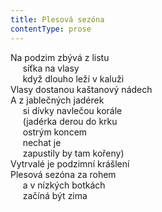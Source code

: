 ```yaml
---
title: Plesová sezóna
contentType: prose
---
```


<section>

Na podzim zbývá z listu  
     síťka na vlasy  
     když dlouho leží v kaluži  
Vlasy dostanou kaštanový nádech  
A z jablečných jadérek  
     si dívky navlečou korále  
     (jadérka derou do krku  
     ostrým koncem  
     nechat je  
     zapustily by tam kořeny)  
Vytrvalé je podzimní krášlení  
Plesová sezóna za rohem  
     a v nízkých botkách  
     začíná být zima

</section>
